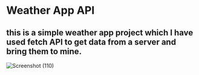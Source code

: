 # Weather App API

## this is a simple weather app project which I have used fetch API to get data from a server and bring them to mine.

![Screenshot (110)](https://github.com/artinmohajeri/Weather-App-API/assets/95845593/ee4b42ec-deec-48f6-9fe0-38382dcc4808)
